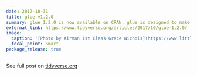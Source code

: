 ```yaml
---
date: 2017-10-31
title: glue v1.2.0
summary: glue 1.2.0 is now available on CRAN. glue is designed to make it easy to interpolate (“glue”) your data into strings.
external_link: https://www.tidyverse.org/articles/2017/10/glue-1.2.0/
image:
  caption: '[Photo by Airman 1st Class Grace Nichols](https://www.littlerock.af.mil/News/Photos/igphoto/2001697811/)'
  focal_point: Smart
package_release: true
---
```


See full post on [tidyverse.org](https://www.tidyverse.org/articles/2017/10/glue-1.2.0/)
